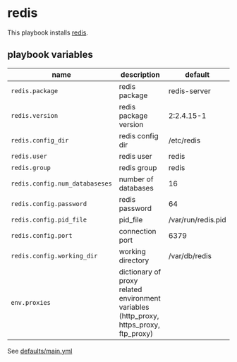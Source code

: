 # redis

This playbook installs [redis](http://redis.io).

## playbook variables

|name|description|default|
|----|-----------|-------|
|`redis.package`|redis package|redis-server|
|`redis.version`|redis package version|2:2.4.15-1|
|`redis.config_dir`|redis config dir|/etc/redis|
|`redis.user`|redis user|redis|
|`redis.group`|redis group|redis|
|`redis.config.num_databaseses`|number of databases|16|
|`redis.config.password`|redis password|64|
|`redis.config.pid_file`|pid_file|/var/run/redis.pid|
|`redis.config.port`|connection port|6379|
|`redis.config.working_dir`|working directory|/var/db/redis|
|`env.proxies`|dictionary of proxy related environment variables (http_proxy, https_proxy, ftp_proxy)||

See [defaults/main.yml](https://github.com/ryankanno/playbooks/blob/master/redis/defaults/main.yml)
